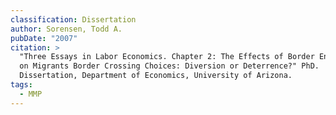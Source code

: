 ```yaml
---
classification: Dissertation
author: Sorensen, Todd A.
pubDate: "2007"
citation: >
  "Three Essays in Labor Economics. Chapter 2: The Effects of Border Enforcement
  on Migrants Border Crossing Choices: Diversion or Deterrence?" PhD.
  Dissertation, Department of Economics, University of Arizona.
tags:
  - MMP
---
```

